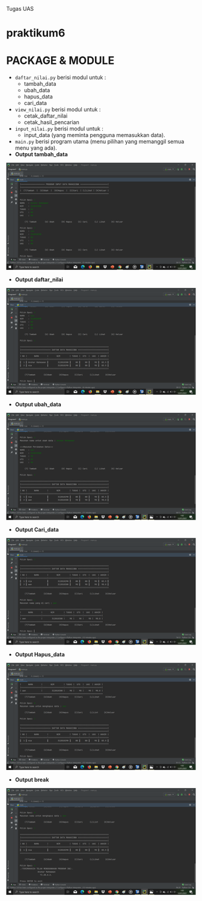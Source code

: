 Tugas UAS

# praktikum6
# PACKAGE & MODULE

* ``daftar_nilai.py`` berisi modul untuk  :
    * tambah_data
    * ubah_data
    * hapus_data
    * cari_data 
* ``view_nilai.py`` berisi modul untuk : 
    * cetak_daftar_nilai 
    * cetak_hasil_pencarian
* ``input_nilai.py`` berisi modul untuk :
    * input_data (yang meminta pengguna memasukkan data).
* ``main.py`` berisi program utama (menu pilihan yang memanggil semua menu yang ada).
* **Output tambah_data**
  
![tambah-data.png](/GAMBAR/tambah-data.png)
  
* **Output daftar_nilai**

![daftar-nilai.png](/GAMBAR/daftar-nilai.png)
 
* **Output ubah_data**

![ubah-data.png](/GAMBAR/ubah-data.png)

* **Output Cari_data**

![cari-data.png](/GAMBAR/cari-data.png)

* **Output Hapus_data**

![hapus-data.png](/GAMBAR/hapus-data.png)

* **Output break**

![selesai.png](/GAMBAR/selesai.png)